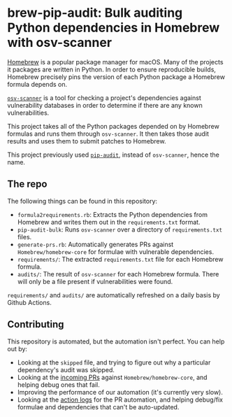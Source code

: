 # brew-pip-audit: Bulk auditing Python dependencies in Homebrew with osv-scanner

[Homebrew](https://brew.sh/) is a popular package manager for macOS.
Many of the projects it packages are written in Python. In order to ensure
reproducible builds, Homebrew precisely pins the version of each Python package
a Homebrew formula depends on.

[`osv-scanner`](https://google.github.io/osv-scanner/) is a tool for checking
a project's dependencies against vulnerability databases in order to determine
if there are any known vulnerabilities.

This project takes all of the Python packages depended on by Homebrew formulas
and runs them through `osv-scanner`. It then takes those audit results and uses
them to submit patches to Homebrew.

This project previously used
[`pip-audit`](https://pypi.org/project/pip-audit/), instead of `osv-scanner`,
hence the name.

## The repo

The following things can be found in this repository:

- `formula2requirements.rb`: Extracts the Python dependencies from Homebrew
  and writes them out in the `requirements.txt` format.
- `pip-audit-bulk`: Runs `osv-scanner` over a directory of `requirements.txt`
  files.
- `generate-prs.rb`: Automatically generates PRs against
  `Homebrew/homebrew-core` for formulae with vulnerable dependencies.
- `requirements/`: The extracted `requirements.txt` file for each Homebrew
  formula.
- `audits/`: The result of `osv-scanner` for each Homebrew formula. There will
  only be a file present if vulnerabilities were found.

`requirements/` and `audits/` are automatically refreshed on a daily basis by
Github Actions.

## Contributing

This repository is automated, but the automation isn't perfect. You can help
out by:

- Looking at the `skipped` file, and trying to figure out why a particular
  dependency's audit was skipped.
- Looking at the [incoming PRs] against `Homebrew/homebrew-core`, and helping
  debug ones that fail.
- Improving the performance of our automation (it's currently very slow).
- Looking at the [action logs] for the PR automation, and helping debug/fix
  formulae and dependencies that can't be auto-updated.

[incoming PRs]: https://github.com/Homebrew/homebrew-core/pulls?q=is%3Aopen+is%3Apr+author%3ABrewTestBot+%22bump+python+resources%22+in%3Atitle

[action logs]: https://github.com/Homebrew/brew-pip-audit/actions/workflows/auto-pr.yml

